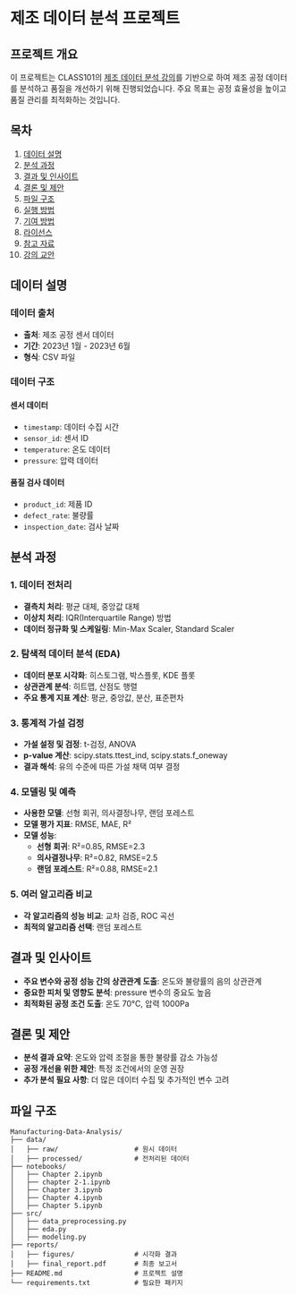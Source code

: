 # 제조 데이터 분석 프로젝트

## 프로젝트 개요
이 프로젝트는 CLASS101의 [제조 데이터 분석 강의](https://class101.net/ko/products/OMYZ474Ry7lvyhqp4WFV)를 기반으로 하여 제조 공정 데이터를 분석하고 품질을 개선하기 위해 진행되었습니다. 주요 목표는 공정 효율성을 높이고 품질 관리를 최적화하는 것입니다.

## 목차
1. [데이터 설명](#데이터-설명)
2. [분석 과정](#분석-과정)
3. [결과 및 인사이트](#결과-및-인사이트)
4. [결론 및 제안](#결론-및-제안)
5. [파일 구조](#파일-구조)
6. [실행 방법](#실행-방법)
7. [기여 방법](#기여-방법)
8. [라이선스](#라이선스)
9. [참고 자료](#참고-자료)
10. [강의 교안](#강의-교안)

## 데이터 설명
### 데이터 출처
- **출처**: 제조 공정 센서 데이터
- **기간**: 2023년 1월 - 2023년 6월
- **형식**: CSV 파일

### 데이터 구조
#### 센서 데이터
- `timestamp`: 데이터 수집 시간
- `sensor_id`: 센서 ID
- `temperature`: 온도 데이터
- `pressure`: 압력 데이터

#### 품질 검사 데이터
- `product_id`: 제품 ID
- `defect_rate`: 불량률
- `inspection_date`: 검사 날짜

## 분석 과정
### 1. 데이터 전처리
- **결측치 처리**: 평균 대체, 중앙값 대체
- **이상치 처리**: IQR(Interquartile Range) 방법
- **데이터 정규화 및 스케일링**: Min-Max Scaler, Standard Scaler

### 2. 탐색적 데이터 분석 (EDA)
- **데이터 분포 시각화**: 히스토그램, 박스플롯, KDE 플롯
- **상관관계 분석**: 히트맵, 산점도 행렬
- **주요 통계 지표 계산**: 평균, 중앙값, 분산, 표준편차

### 3. 통계적 가설 검정
- **가설 설정 및 검정**: t-검정, ANOVA
- **p-value 계산**: scipy.stats.ttest_ind, scipy.stats.f_oneway
- **결과 해석**: 유의 수준에 따른 가설 채택 여부 결정

### 4. 모델링 및 예측
- **사용한 모델**: 선형 회귀, 의사결정나무, 랜덤 포레스트
- **모델 평가 지표**: RMSE, MAE, R²
- **모델 성능**:
  - **선형 회귀**: R²=0.85, RMSE=2.3
  - **의사결정나무**: R²=0.82, RMSE=2.5
  - **랜덤 포레스트**: R²=0.88, RMSE=2.1

### 5. 여러 알고리즘 비교
- **각 알고리즘의 성능 비교**: 교차 검증, ROC 곡선
- **최적의 알고리즘 선택**: 랜덤 포레스트

## 결과 및 인사이트
- **주요 변수와 공정 성능 간의 상관관계 도출**: 온도와 불량률의 음의 상관관계
- **중요한 피처 및 영향도 분석**: pressure 변수의 중요도 높음
- **최적화된 공정 조건 도출**: 온도 70°C, 압력 1000Pa

## 결론 및 제안
- **분석 결과 요약**: 온도와 압력 조절을 통한 불량률 감소 가능성
- **공정 개선을 위한 제안**: 특정 조건에서의 운영 권장
- **추가 분석 필요 사항**: 더 많은 데이터 수집 및 추가적인 변수 고려

## 파일 구조
```plaintext
Manufacturing-Data-Analysis/
├── data/
│   ├── raw/                   # 원시 데이터
│   ├── processed/             # 전처리된 데이터
├── notebooks/
│   ├── Chapter 2.ipynb
│   ├── chapter 2-1.ipynb
│   ├── Chapter 3.ipynb
│   ├── Chapter 4.ipynb
│   ├── Chapter 5.ipynb
├── src/
│   ├── data_preprocessing.py
│   ├── eda.py
│   ├── modeling.py
├── reports/
│   ├── figures/               # 시각화 결과
│   ├── final_report.pdf       # 최종 보고서
├── README.md                  # 프로젝트 설명
└── requirements.txt           # 필요한 패키지
